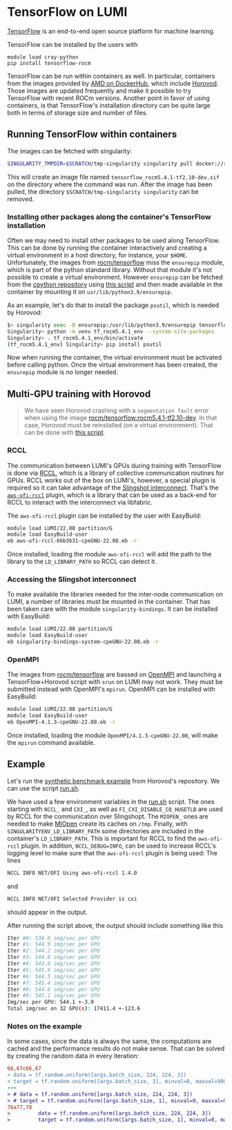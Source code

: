 # TensorFlow on LUMI

[TensorFlow](https://www.tensorflow.org) is an end-to-end open source platform for machine learning.

TensorFlow can be installed by the users with
```
module load cray-python
pip install tensorflow-rocm
```

TensorFlow can be run within containers as well. In particular, containers from the images provided by [AMD on DockerHub](https://hub.docker.com/r/rocm/tensorflow), which include [Horovod](https://horovod.readthedocs.io/en/stable/).
Those images are updated frequently and make it possible to try TensorFlow with recent ROCm versions. 
Another point in favor of using containers, is that TensorFlow's installation directory can be quite large both in terms of storage size and number of files.

## Running TensorFlow within containers

The images can be fetched with singularity:
```bash
SINGULARITY_TMPDIR=$SCRATCH/tmp-singularity singularity pull docker://rocm/tensorflow:rocm5.4.1-tf2.10-dev
```
This will create an image file named `tensorflow_rocm5.4.1-tf2.10-dev.sif` on the directory where the command was run. After the image has been pulled, the directory `$SCRATCH/tmp-singularity singularity` can be removed.

### Installing other packages along the container's TensorFlow installation

Often we may need to install other packages to be used along TensorFlow.
This can be done by running the container interactively and creating a virtual environment in a host directory, for instance, your `$HOME`.
Unfortunately, the images from [rocm/tensorflow](https://hub.docker.com/r/rocm/tensorflow) miss the `ensurepip` module, which is part of the python standard library. Without that module it's not possible to create a virtual environment.
However `ensurepip` can be fetched from the [cpython repository](https://github.com/python/cpython/tree/main/Lib/ensurepip) using [this script](download-ensurepip-py3.9.sh) and then made available in the container by mounting it on `usr/lib/python3.9/ensurepip`.

As an example, let's do that to install the package `psutil`, which is needed by Horovod:
```bash
$> singularity exec -B ensurepip:/usr/lib/python3.9/ensurepip tensorflow_rocm5.4.1-tf2.10-dev.sif bash
Singularity> python -m venv tf_rocm5.4.1_env --system-site-packages
Singularity> . tf_rocm5.4.1_env/bin/activate
(tf_rocm5.4.1_env) Singularity> pip install psutil
```
Now when running the container, the virtual environment must be activated before calling python. Once the virtual environment has been created, the `ensurepip` module is no longer needed.

## Multi-GPU training with Horovod

> We have seen Horovod crashing with a `segmentation fault` error when using the image [rocm/tensorflow:rocm5.4.1-tf2.10-dev](https://hub.docker.com/layers/rocm/tensorflow/rocm5.4.1-tf2.10-dev/images/sha256-cfe54bcee70f7b0fa50dcfd9bf6b46e177366b2747a795acfa71647ee83c6e95?context=explore). In that case, Horovod must be reinstalled (on a virtual environment). That can be done with [this script](install-horovod.sh).

### RCCL

The communication between LUMI's GPUs during training with TensorFlow is done via [RCCL](https://github.com/ROCmSoftwarePlatform/rccl), which is a library of  collective communication routines for GPUs. RCCL works out of the box on LUMI's, however, a special plugin is required so it can take advantage of the [Slingshot interconnect](https://www.hpe.com/emea_europe/en/compute/hpc/slingshot-interconnect.html). That's the [`aws-ofi-rccl`](https://github.com/ROCmSoftwarePlatform/aws-ofi-rccl) plugin, which is a library that can be used as a back-end for RCCL to interact with the interconnect via libfabric.

The `aws-ofi-rccl` plugin can be installed by the user with EasyBuild:
```bash
module load LUMI/22.08 partition/G
module load EasyBuild-user
eb aws-ofi-rccl-66b3b31-cpeGNU-22.08.eb -r
```
Once installed, loading the module `aws-ofi-rccl` will add the path to the library to the `LD_LIBRARY_PATH` so RCCL can detect it.

### Accessing the Slingshot interconnect

To make available the libraries needed for the inter-node communication on LUMI, a number of libraries must be mounted in the container. That has been taken care with the module `singularity-bindings`. It can be installed with EasyBuild:
```bash
module load LUMI/22.08 partition/G
module load EasyBuild-user
eb singularity-bindings-system-cpeGNU-22.08.eb -r
```

### OpenMPI

The images from [rocm/tensorflow](https://hub.docker.com/r/rocm/tensorflow) are bassed on [OpenMPI](https://www.open-mpi.org) and launching a TensorFlow+Horovod script with `srun` on LUMI may not work. They must be submitted instead with OpenMPI's `mpirun`. OpenMPI can be installed with EasyBuild:
```bash
module load LUMI/22.08 partition/G
module load EasyBuild-user
eb OpenMPI-4.1.3-cpeGNU-22.08.eb -r
```
Once installed, loading the module `OpenMPI/4.1.3-cpeGNU-22.08`, will make the `mpirun` command available.

## Example

Let's run the [synthetic benchmark example](https://github.com/horovod/horovod/blob/v0.26.1/examples/tensorflow2/tensorflow2_synthetic_benchmark.py) from Horovod's repository. We can use the script [run.sh](run.sh).

We have used a few environment variables in the [run.sh](run.sh) script. The ones starting with `NCCL_` and `CXI_`, as well as `FI_CXI_DISABLE_CQ_HUGETLB` are used by RCCL for the communication over Slingshopt. The `MIOPEN_` ones are needed to make [MIOpen](https://rocmsoftwareplatform.github.io/MIOpen/doc/html/index.html) create its caches on `/tmp`. Finally, with `SINGULARITYENV_LD_LIBRARY_PATH` some directories are included in the container's `LD_LIBRARY_PATH`. This is important for RCCL to find the `aws-ofi-rccl` plugin. In addition, `NCCL_DEBUG=INFO`, can be used to increase RCCL's logging level to make sure that the `aws-ofi-rccl` plugin is being used: The lines
```bash
NCCL INFO NET/OFI Using aws-ofi-rccl 1.4.0
```
and
```bash
NCCL INFO NET/OFI Selected Provider is cxi
```
should appear in the output.

After running the script above, the output should include something like this
```bash
Iter #0: 538.6 img/sec per GPU
Iter #1: 544.9 img/sec per GPU
Iter #2: 544.2 img/sec per GPU
Iter #3: 544.8 img/sec per GPU
Iter #4: 543.0 img/sec per GPU
Iter #5: 545.9 img/sec per GPU
Iter #6: 544.5 img/sec per GPU
Iter #7: 545.4 img/sec per GPU
Iter #8: 544.6 img/sec per GPU
Iter #9: 545.1 img/sec per GPU
Img/sec per GPU: 544.1 +-3.9
Total img/sec on 32 GPU(s): 17411.4 +-123.6
```

### Notes on the example
In some cases, since the data is always the same, the computations are cached and the performance results do not make
sense. That can be solved by creating the random data in every iteration:
```patch
66,67c66,67
< data = tf.random.uniform([args.batch_size, 224, 224, 3])
< target = tf.random.uniform([args.batch_size, 1], minval=0, maxval=999, dtype=tf.int64)
---
> # data = tf.random.uniform([args.batch_size, 224, 224, 3])
> # target = tf.random.uniform([args.batch_size, 1], minval=0, maxval=999, dtype=tf.int64)
76a77,78
>         data = tf.random.uniform([args.batch_size, 224, 224, 3])
>         target = tf.random.uniform([args.batch_size, 1], minval=0, maxval=999, dtype=tf.int64)```
```
